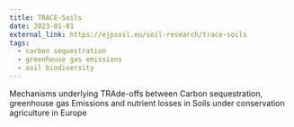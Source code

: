 ```yaml
---
title: TRACE-Soils
date: 2023-01-01
external_link: https://ejpsoil.eu/soil-research/trace-soils
tags:
  - carbon sequestration
  - greenhouse gas emissions
  - soil biodiversity
---
```


Mechanisms underlying TRAde-offs between Carbon sequestration, greenhouse gas Emissions and nutrient losses in Soils under conservation agriculture in Europe
<!--more-->
